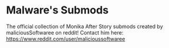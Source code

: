 # Malware's Submods
  The official collection of Monika After Story submods created by maliciousSoftwaree on reddit!
  Contact him here: https://www.reddit.com/user/malicioussoftwaree
